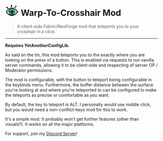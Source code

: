 # ![](media/Logo_Backgroundless_WarpToCrosshair.png) Warp-To-Crosshair Mod

> A client-side Fabric/NeoForge mod that teleports you to your crosshair in a click.

---

**Requires YetAnotherConfigLib.**

As said on the tin, this mod teleports you to the exactly where you are looking on the press of a button. This is 
enabled via requests to run vanilla server commands, allowing it to be client-side and respecting of server
OP / Moderator permissions.

The mod is configurable, with the button to teleport being configurable in the keybinds menu.
Furthermore, the buffer distance between the surface you're looking at and where you're teleported to can be configured
to make the teleports as precise or comfortable as you want.

By default, the key to teleport is ALT. I personally would use middle click, but you would need a non-conflict-keys mod
for this to work.

It's a simple mod. It probably won't get further features (other than visuals?). It works on all the major platforms.

For support, join my [Discord Server](https://discord.gg/94c45XagEH)!